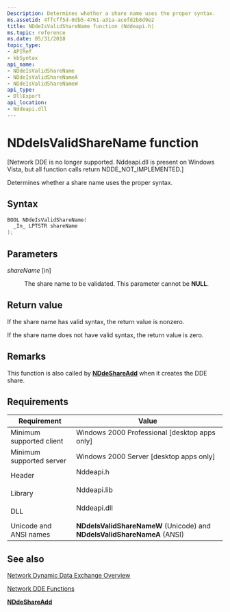 ```yaml
---
Description: Determines whether a share name uses the proper syntax.
ms.assetid: 4ffcff5d-0db5-4761-a31a-acefd2b8d9e2
title: NDdeIsValidShareName function (Nddeapi.h)
ms.topic: reference
ms.date: 05/31/2018
topic_type: 
- APIRef
- kbSyntax
api_name: 
- NDdeIsValidShareName
- NDdeIsValidShareNameA
- NDdeIsValidShareNameW
api_type: 
- DllExport
api_location: 
- Nddeapi.dll
---
```


# NDdeIsValidShareName function

\[Network DDE is no longer supported. Nddeapi.dll is present on Windows Vista, but all function calls return NDDE\_NOT\_IMPLEMENTED.\]

Determines whether a share name uses the proper syntax.

## Syntax


```C++
BOOL NDdeIsValidShareName(
  _In_ LPTSTR shareName
);
```



## Parameters

<dl> <dt>

*shareName* \[in\]
</dt> <dd>

The share name to be validated. This parameter cannot be **NULL**.

</dd> </dl>

## Return value

If the share name has valid syntax, the return value is nonzero.

If the share name does not have valid syntax, the return value is zero.

## Remarks

This function is also called by [**NDdeShareAdd**](nddeshareadd.md) when it creates the DDE share.

## Requirements



| Requirement | Value |
|-------------------------------------|----------------------------------------------------------------------------------------|
| Minimum supported client<br/> | Windows 2000 Professional \[desktop apps only\]<br/>                             |
| Minimum supported server<br/> | Windows 2000 Server \[desktop apps only\]<br/>                                   |
| Header<br/>                   | <dl> <dt>Nddeapi.h</dt> </dl>   |
| Library<br/>                  | <dl> <dt>Nddeapi.lib</dt> </dl> |
| DLL<br/>                      | <dl> <dt>Nddeapi.dll</dt> </dl> |
| Unicode and ANSI names<br/>   | **NDdeIsValidShareNameW** (Unicode) and **NDdeIsValidShareNameA** (ANSI)<br/>    |



## See also

<dl> <dt>

[Network Dynamic Data Exchange Overview](network-dynamic-data-exchange.md)
</dt> <dt>

[Network DDE Functions](network-dde-functions.md)
</dt> <dt>

[**NDdeShareAdd**](nddeshareadd.md)
</dt> </dl>

 

 




